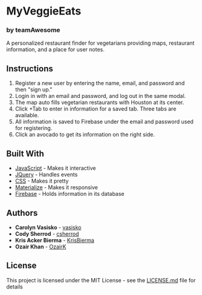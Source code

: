 # MyVeggieEats
### by teamAwesome 
A personalized restaurant finder for vegetarians providing maps, restaurant information, and a place for user notes.

## Instructions

1. Register a new user by entering the name, email, and password and then "sign up."
2. Login in with an email and password, and log out in the same modal.
3. The map auto fills vegetarian restaurants with Houston at its center.
4. Click +Tab to enter in information for a saved tab. Three tabs are available. 
5. All information is saved to Firebase under the email and password used for registering. 
6. Click an avocado to get its information on the right side. 

## Built With

* [JavaScript](https://developer.mozilla.org/en-US/docs/Web/JavaScript) - Makes it interactive
* [JQuery](http://jquery.com/) - Handles events
* [CSS](https://developer.mozilla.org/en-US/docs/Web/CSS) - Makes it pretty
* [Materialize](http://materializecss.com/) - Makes it responsive
* [Firebase](https://firebase.google.com/) - Holds information in its database

## Authors

* **Carolyn Vasisko** - [vasisko](https://github.com/vasisko)
* **Cody Sherrod** - [csherrod](https://github.com/csherrod/csherrod.github.io)
* **Kris Acker Bierma** - [KrisBierma](https://github.com/KrisBierma)
* **Ozair Khan** - [OzairK](https://github.com/OzairK)

## License

This project is licensed under the MIT License - see the [LICENSE.md](LICENSE.md) file for details
